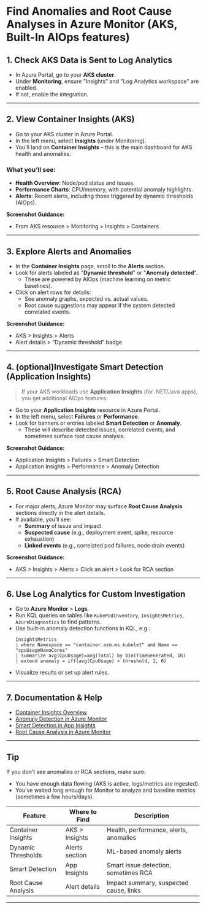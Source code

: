 # Find Anomalies and Root Cause Analyses in Azure Monitor (AKS, Built-In AIOps features)

## 1. Check AKS Data is Sent to Log Analytics

- In Azure Portal, go to your **AKS cluster**.
- Under **Monitoring**, ensure "Insights" and "Log Analytics workspace" are enabled.
- If not, enable the integration.

---

## 2. View Container Insights (AKS)

- Go to your AKS cluster in Azure Portal.
- In the left menu, select **Insights** (under Monitoring).
- You'll land on **Container Insights** – this is the main dashboard for AKS health and anomalies.

### What you’ll see:
- **Health Overview**: Node/pod status and issues.
- **Performance Charts**: CPU/memory, with potential anomaly highlights.
- **Alerts**: Recent alerts, including those triggered by dynamic thresholds (AIOps).

**Screenshot Guidance:**  
- From AKS resource > Monitoring > Insights > Containers

---

## 3. Explore Alerts and Anomalies

- In the **Container Insights** page, scroll to the **Alerts** section.
- Look for alerts labeled as "**Dynamic threshold**" or "**Anomaly detected**".
    - These are powered by AIOps (machine learning on metric baselines).
- Click on alert rows for details:  
    - See anomaly graphs, expected vs. actual values.
    - Root cause suggestions may appear if the system detected correlated events.

**Screenshot Guidance:**  
- AKS > Insights > Alerts
- Alert details > “Dynamic threshold” badge

---

## 4. (optional)Investigate Smart Detection (Application Insights)

> If your AKS workloads use **Application Insights** (for .NET/Java apps), you get additional AIOps features:

- Go to your **Application Insights** resource in Azure Portal.
- In the left menu, select **Failures** or **Performance**.
- Look for banners or entries labeled **Smart Detection** or **Anomaly**.
    - These will describe detected issues, correlated events, and sometimes surface root cause analysis.

**Screenshot Guidance:**  
- Application Insights > Failures > Smart Detection
- Application Insights > Performance > Anomaly Detection

---

## 5. Root Cause Analysis (RCA)

- For major alerts, Azure Monitor may surface **Root Cause Analysis** sections directly in the alert details.
- If available, you’ll see:
    - **Summary** of issue and impact
    - **Suspected cause** (e.g., deployment event, spike, resource exhaustion)
    - **Linked events** (e.g., correlated pod failures, node drain events)

**Screenshot Guidance:**  
- AKS > Insights > Alerts > Click an alert > Look for RCA section

---

## 6. Use Log Analytics for Custom Investigation

- Go to **Azure Monitor** > **Logs**.
- Run KQL queries on tables like `KubePodInventory`, `InsightsMetrics`, `AzureDiagnostics` to find patterns.
- Use built-in anomaly detection functions in KQL, e.g.:
    ```kusto
    InsightsMetrics
    | where Namespace == "container.azm.ms.kubelet" and Name == "cpuUsageNanoCores"
    | summarize avg(CpuUsage)=avg(Total) by bin(TimeGenerated, 1h)
    | extend anomaly = iff(avg(CpuUsage) > threshold, 1, 0)
    ```
- Visualize results or set up alert rules.

---

## 7. Documentation & Help

- [Container Insights Overview](https://learn.microsoft.com/en-us/azure/azure-monitor/containers/container-insights-overview)
- [Anomaly Detection in Azure Monitor](https://learn.microsoft.com/en-us/azure/azure-monitor/alerts/alerts-dynamic-thresholds)
- [Smart Detection in App Insights](https://learn.microsoft.com/en-us/azure/azure-monitor/app/proactive-diagnostics)
- [Root Cause Analysis in Azure Monitor](https://learn.microsoft.com/en-us/azure/azure-monitor/alerts/alerts-root-cause-analysis)

---

## Tip

If you don’t see anomalies or RCA sections, make sure:
- You have enough data flowing (AKS is active, logs/metrics are ingested).
- You’ve waited long enough for Monitor to analyze and baseline metrics (sometimes a few hours/days).

| Feature          | Where to Find         | Description                                 |
|------------------|----------------------|---------------------------------------------|
| Container Insights| AKS > Insights       | Health, performance, alerts, anomalies      |
| Dynamic Thresholds| Alerts section       | ML-based anomaly alerts                     |
| Smart Detection   | App Insights         | Smart issue detection, sometimes RCA        |
| Root Cause Analysis| Alert details       | Impact summary, suspected cause, links      |
---



